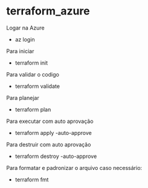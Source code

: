 # terraform_azure
Logar na Azure
* az login

Para iniciar
* terraform init

Para validar o codigo
* terraform validate

Para planejar
* terraform plan

Para executar com auto aprovação
* terraform apply -auto-approve

Para destruir com auto aprovação
* terraform destroy -auto-approve

Para formatar e padronizar o arquivo caso necessário:
* terraform fmt
